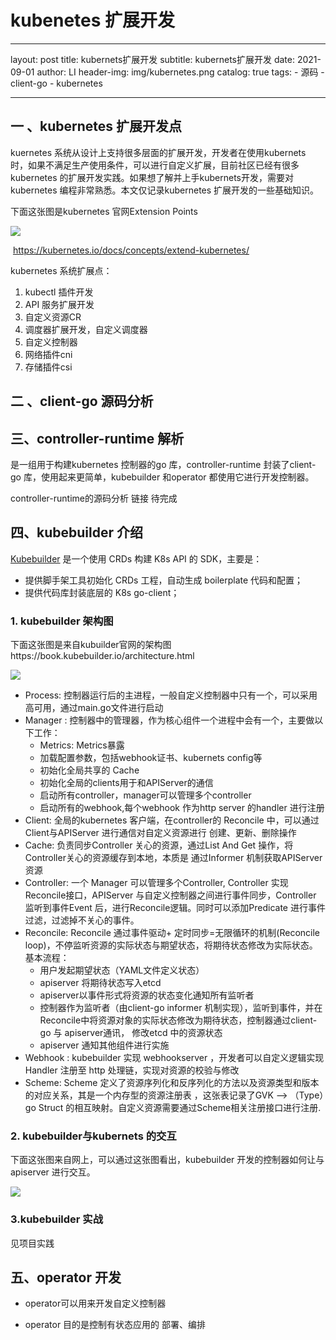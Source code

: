 # kubenetes  扩展开发

---
layout:     post
title:     kubernets扩展开发
subtitle:  kubernets扩展开发
date:       2021-09-01
author:     LI
header-img: img/kubernetes.png
catalog: true
tags:
    - 源码
    - client-go
    - kubernetes

---

## 一 、kubernetes  扩展开发点

kuernetes 系统从设计上支持很多层面的扩展开发，开发者在使用kubernets 时，如果不满足生产使用条件，可以进行自定义扩展，目前社区已经有很多kubernetes 的扩展开发实践。如果想了解并上手kubernets开发，需要对kubernetes 编程非常熟悉。本文仅记录kubernetes 扩展开发的一些基础知识。

下面这张图是kubernetes 官网Extension Points

![](C:\Users\Lenovo\Documents\GitHub\lichenglife.github.io\img\extension-points.png)

​                                     https://kubernetes.io/docs/concepts/extend-kubernetes/



kubernetes  系统扩展点：

1. kubectl 插件开发
2. API 服务扩展开发
3. 自定义资源CR
4. 调度器扩展开发，自定义调度器
5. 自定义控制器
6. 网络插件cni 
7. 存储插件csi





##  二 、client-go 源码分析



## 三、controller-runtime  解析

[controller-runtime]: https://github.com/kubernetes-sigs/controller-runtime

是一组用于构建kubernetes 控制器的go 库，controller-runtime 封装了client-go 库，使用起来更简单，kubebuilder 和operator 都使用它进行开发控制器。

controller-runtime的源码分析 链接   待完成

##  四、kubebuilder 介绍

[Kubebuilder](https://github.com/kubernetes-sigs/kubebuilder) 是一个使用 CRDs 构建 K8s API 的 SDK，主要是：

- 提供脚手架工具初始化 CRDs 工程，自动生成 boilerplate 代码和配置；
- 提供代码库封装底层的 K8s go-client；

### 1. kubebuilder 架构图
下面这张图是来自kubuilder官网的架构图https://book.kubebuilder.io/architecture.html

![](https://lichenglife.github.io/img/architect-kubebuilder.svg)

- Process:   控制器运行后的主进程，一般自定义控制器中只有一个，可以采用高可用，通过main.go文件进行启动
- Manager :  控制器中的管理器，作为核心组件一个进程中会有一个，主要做以下工作：
  - Metrics:   Metrics暴露
  - 加载配置参数，包括webhook证书、kubernets config等
  - 初始化全局共享的  Cache
  - 初始化全局的clients用于和APIServer的通信
  - 启动所有controller，manager可以管理多个controller
  - 启动所有的webhook,每个webhook 作为http server 的handler 进行注册
- Client:  全局的kubernetes 客户端，在controller的 Reconcile 中，可以通过Client与APIServer 进行通信对自定义资源进行  创建、更新、删除操作
- Cache:  负责同步Controller 关心的资源，通过List And  Get 操作，将Controller关心的资源缓存到本地，本质是 通过Informer 机制获取APIServer 资源
- Controller: 一个 Manager 可以管理多个Controller, Controller 实现 Reconcile接口，APIServer 与自定义控制器之间进行事件同步，Controller 监听到事件Event 后，进行Reconcile逻辑。同时可以添加Predicate 进行事件过滤，过滤掉不关心的事件。
- Reconcile:  Reconcile 通过事件驱动+ 定时同步=无限循环的机制(Reconcile loop)，不停监听资源的实际状态与期望状态，将期待状态修改为实际状态。基本流程：
  - 用户发起期望状态（YAML文件定义状态）
  -  apiserver 将期待状态写入etcd 
  - apiserver以事件形式将资源的状态变化通知所有监听者
  - 控制器作为监听者（由client-go informer 机制实现），监听到事件，并在Reconcile中将资源对象的实际状态修改为期待状态，控制器通过client-go  与 apiserver通讯， 修改etcd 中的资源状态
  - apiserver 通知其他组件进行实施
- Webhook :   kubebuilder 实现 webhookserver ，开发者可以自定义逻辑实现Handler 注册至 http 处理链，实现对资源的校验与修改
-  Scheme:  Scheme 定义了资源序列化和反序列化的方法以及资源类型和版本的对应关系，其是一个内存型的资源注册表 ，这张表记录了GVK --> （Type）go Struct 的相互映射。自定义资源需要通过Scheme相关注册接口进行注册.


### 2. kubebuilder与kubernets 的交互

下面这张图来自网上，可以通过这张图看出，kubebuilder 开发的控制器如何让与apiserver 进行交互。

![](https://lichenglife.github.io/img/architecture-kubebuilder.drawio.png)



###   3.kubebuilder  实战

见项目实践

## 五、operator 开发



- operator可以用来开发自定义控制器

- operator 目的是控制有状态应用的  部署、编排



